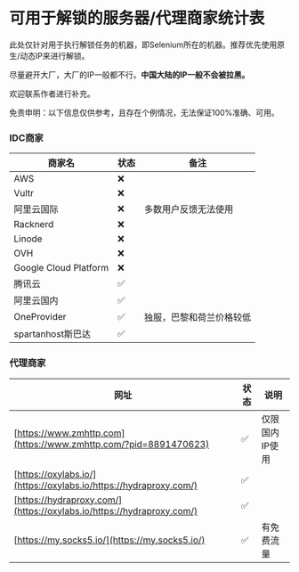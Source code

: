 # 可用于解锁的服务器/代理商家统计表

此处仅针对用于执行解锁任务的机器，即Selenium所在的机器。推荐优先使用原生/动态IP来进行解锁。

尽量避开大厂，大厂的IP一般都不行。**中国大陆的IP一般不会被拉黑。**

欢迎联系作者进行补充。

免责申明：以下信息仅供参考，且存在个例情况，无法保证100%准确、可用。

### IDC商家

| 商家名                   | 状态 | 备注           |
|-----------------------|----|--------------|
| AWS                   | ❌  |              |
| Vultr                 | ❌  |              |
| 阿里云国际                 | ❌  | 多数用户反馈无法使用   |
| Racknerd              | ❌  |              |
| Linode                | ❌  |              |
| OVH                   | ❌  |              |
| Google Cloud Platform | ❌  |              |
| 腾讯云                   | ✅  |              |
| 阿里云国内                 | ✅  |              |
| OneProvider           | ✅  | 独服，巴黎和荷兰价格较低 |
| spartanhost斯巴达        | ✅  |              |

### 代理商家

| 网址                                                                    | 状态 | 说明       |
|-----------------------------------------------------------------------|----|----------|
| [https://www.zmhttp.com](https://www.zmhttp.com/?pid=8891470623)      | ✅  | 仅限国内IP使用 |
| [https://oxylabs.io/](https://oxylabs.io/https://hydraproxy.com/)     | ✅  |          |
| [https://hydraproxy.com/](https://oxylabs.io/https://hydraproxy.com/) | ✅  |          |
| [https://my.socks5.io/](https://my.socks5.io/)                   | ✅  | 有免费流量    |

